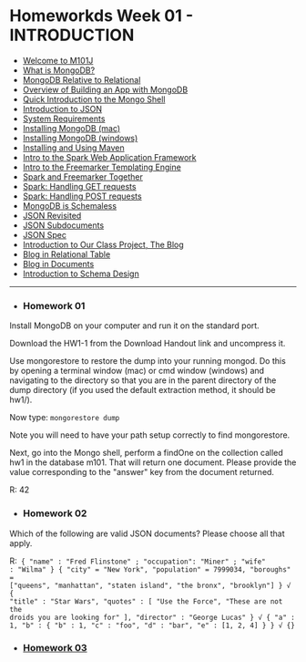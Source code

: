 <h1>Homeworkds Week 01 - INTRODUCTION</h1>

<ul>
	<li><a href="https://youtu.be/kTIqocKMItU" target="_blank"> Welcome to M101J</a></li>
	<li><a href="https://youtu.be/Lfl8hdQOi6Y" target="_blank">What is MongoDB?</a></li>
	<li><a href="https://youtu.be/-KIC1LXxcGM" target="_blank">MongoDB Relative to Relational</a></li>
	<li><a href="https://youtu.be/swhH4q_2Ttc" target="_blank">Overview of Building an App with MongoDB</a></li>
	<li><a href="https://youtu.be/e18vCIdQKp4" target="_blank">Quick Introduction to the Mongo Shell</a></li>
	<li><a href="https://youtu.be/PTATjNSjbJ0" target="_blank">Introduction to JSON</a></li>
	<li><a href="https://youtu.be/_vYz3CZwyK0" target="_blank">System Requirements</a></li> 
	<li><a href="https://youtu.be/_WJ8m5QHvwc" target="_blank">Installing MongoDB (mac)</a></li> 
	<li><a href="https://youtu.be/sBdaRlgb4N8" target="_blank">Installing MongoDB (windows)</a></li> 
	<li><a href="https://youtu.be/ZxRRA0MsXqs" target="_blank">Installing and Using Maven</a></li> 
	<li><a href="https://youtu.be/UH-VD_ypal8" target="_blank">Intro to the Spark Web Application Framework</a></li> 
	<li><a href="https://youtu.be/_8-3K2Ds-Ok" target="_blank">Intro to the Freemarker Templating Engine</a></li> 
	<li><a href="https://youtu.be/7fdtf9aLc2w" target="_blank">Spark and Freemarker Together</a></li> 
	<li><a href="https://youtu.be/7t1IafamuVs" target="_blank">Spark: Handling GET requests</a></li> 
	<li><a href="https://youtu.be/jZDuxesy5cc" target="_blank">Spark: Handling POST requests</a></li> 
	<li><a href="https://youtu.be/uKB-Hoqs6zI" target="_blank">MongoDB is Schemaless</a></li> 
	<li><a href="https://youtu.be/CTffxoSSLqg" target="_blank">JSON Revisited</a></li>
	<li><a href="https://youtu.be/vrYAEH3g13M" target="_blank">JSON Subdocuments</a></li>
	<li><a href="https://youtu.be/kOrsT94-A28" target="_blank">JSON Spec</a></li> 
	<li><a href="https://youtu.be/ePi3kDoexoM" target="_blank">Introduction to Our Class Project, The Blog</a></li> 
	<li><a href="https://youtu.be/boR2y9MHCa0" target="_blank">Blog in Relational Table</a></li>
	<li><a href="https://youtu.be/ZjwCzyqKVdY" target="_blank">Blog in Documents</a></li>
	<li><a href="https://youtu.be/6XE3wZCPiZ8" target="_blank">Introduction to Schema Design</a></li>
</ul>
<hr/>
<ul>
	<li><h3>Homework 01</h3></li>
</ul>

Install MongoDB on your computer and run it on the standard port.

Download the HW1-1 from the Download Handout link and uncompress it.

Use mongorestore to restore the dump into your running mongod. Do this by opening a terminal window (mac) or cmd window (windows) and navigating to the directory so that you are in the parent directory of the dump directory (if you used the default extraction method, it should be hw1/). 

Now type:
	<code>mongorestore dump</code>

Note you will need to have your path setup correctly to find mongorestore.

Next, go into the Mongo shell, perform a findOne on the collection called hw1 in the database m101. That will return one document. Please provide the value corresponding to the "answer" key from the document returned.

R:
	42

<ul>
	<li><h3>Homework 02</h3></li>
</ul>
Which of the following are valid JSON documents? Please choose all that apply.

R:<code>
		{ "name" : "Fred Flinstone" ; "occupation": "Miner" ; "wife" : "Wilma" }
		{ "city" = "New York", "population" = 7999034, "boroughs" = ["queens", "manhattan", "staten island", "the bronx", "brooklyn"] }
	√   { "title" : "Star Wars", "quotes" : [ "Use the Force", "These are not the droids you are looking for" ], "director" : "George Lucas" }
	√   { "a" : 1, "b" : { "b" : 1, "c" : "foo", "d" : "bar", "e" : [1, 2, 4] } }
	√   {}
</code>
<ul>
	<li><h3><a href="/Week01/hw1-3">Homework 03</a></h3></li>
</ul>
